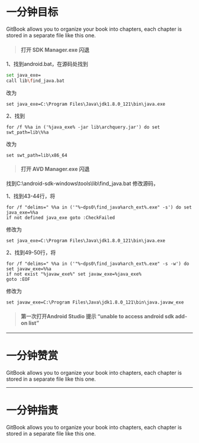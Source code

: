 # 一分钟目标

GitBook allows you to organize your book into chapters, each chapter is stored in a separate file like this one.

> #### 打开 SDK Manager.exe 闪退

1、找到android.bat，在源码处找到

```bash
set java_exe= 
call lib\find_java.bat
```

改为

```
set java_exe=C:\Program Files\Java\jdk1.8.0_121\bin\java.exe
```

2、找到

```
for /f %%a in ('%java_exe% -jar lib\archquery.jar') do set swt_path=lib\%%a
```

改为

```
set swt_path=lib\x86_64
```

> #### 打开 AVD Manager.exe 闪退

找到C:\android-sdk-windows\tools\lib\find\_java.bat 修改源码，

1、找到43-44行，将

```
for /f "delims=" %%a in ('"%~dps0\find_java%arch_ext%.exe" -s') do set java_exe=%%a
if not defined java_exe goto :CheckFailed
```

修改为

```
set java_exe=C:\Program Files\Java\jdk1.8.0_121\bin\java.exe
```

2、找到49-50行，将

```
for /f "delims=" %%a in ('"%~dps0\find_java%arch_ext%.exe" -s -w') do set javaw_exe=%%a
if not exist "%javaw_exe%" set javaw_exe=%java_exe%
goto :EOF
```

修改为

```
set javaw_exe=C:\Program Files\Java\jdk1.8.0_121\bin\java.javaw_exe
```

> #### 第一次打开Android Studio 提示 “unable to access android sdk add-on list”

---

# 一分钟赞赏

GitBook allows you to organize your book into chapters, each chapter is stored in a separate file like this one.

---

# 一分钟指责

GitBook allows you to organize your book into chapters, each chapter is stored in a separate file like this one.

